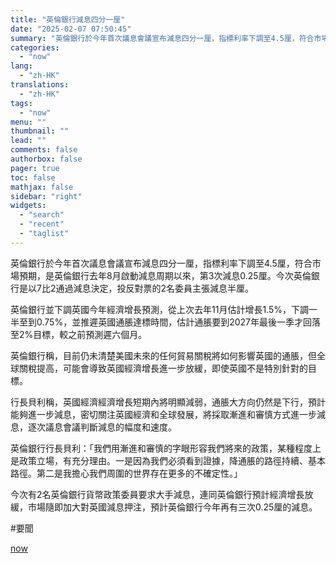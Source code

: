 ```yaml
---
title: "英倫銀行減息四分一厘"
date: "2025-02-07 07:50:45"
summary: "英倫銀行於今年首次議息會議宣布減息四分一厘，指標利率下調至4.5厘，符合市場預期，是英倫銀行去年8月..."
categories:
  - "now"
lang:
  - "zh-HK"
translations:
  - "zh-HK"
tags:
  - "now"
menu: ""
thumbnail: ""
lead: ""
comments: false
authorbox: false
pager: true
toc: false
mathjax: false
sidebar: "right"
widgets:
  - "search"
  - "recent"
  - "taglist"
---
```


英倫銀行於今年首次議息會議宣布減息四分一厘，指標利率下調至4.5厘，符合市場預期，是英倫銀行去年8月啟動減息周期以來，第3次減息0.25厘。今次英倫銀行是以7比2通過減息決定，投反對票的2名委員主張減息半厘。

英倫銀行並下調英國今年經濟增長預測，從上次去年11月估計增長1.5%，下調一半至到0.75%，並推遲英國通脹達標時間，估計通脹要到2027年最後一季才回落至2%目標，較之前預測遲六個月。

英倫銀行稱，目前仍未清楚美國未來的任何貿易關稅將如何影響英國的通脹，但全球關稅提高，可能會導致英國經濟增長進一步放緩，即使英國不是特別針對的目標。

行長貝利稱，英國經濟經濟增長短期內將明顯減弱，通脹大方向仍然是下行，預計能夠進一步減息，密切關注英國經濟和全球發展，將採取漸進和審慎方式進一步減息，逐次議息會議判斷減息的幅度和速度。

英倫銀行行長貝利：「我們用漸進和審慎的字眼形容我們將來的政策，某種程度上是政策立場，有充分理由。一是因為我們必須看到證據，降通脹的路徑持續、基本路徑。第二是我擔心我們周圍的世界存在更多的不確定性。」

今次有2名英倫銀行貨幣政策委員要求大手減息，連同英倫銀行預計經濟增長放緩，市場隨即加大對英國減息押注，預計英倫銀行今年再有三次0.25厘的減息。

#要聞

[now](https://news.now.com/home/technology/player?newsId=592694)

